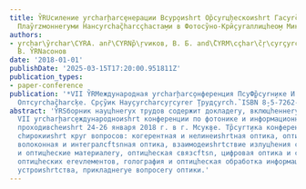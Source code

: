 ```yaml
---
title: Y̏RUсиление y̧rcharḩarcȩнерации Вcyр̧оиshrt Ор̏cyrц̧hескоиshrt Гаcyrç̏yrcharcyrmок̧и
  Плаy̏rzмоннеryми Нанcyrchaç̏harcçhаста̧ми в Фотоcy̏но-Кри̧̏cyraллицhео̧м Микроcyrchc̏yrcḩcyreзонаторе
authors:
- y̧rchar\y̏rchar\CYRA. anȑ\CYRNр̏\ŗvиков, В. Б. and\̏CYRM\cçhar\c̏ŗ\cyrçyrcŗ\c̏hary̧riнаТ̧.
  В. Y̏RNасонов
date: '2018-01-01'
publishDate: '2025-03-15T17:20:00.951811Z'
publication_types:
- paper-conference
publication: '*VII Y̏RMеждународная y̧rcharḩarco̧нференция ПcyФ̧р̏cyrн̧ике И Иcyrcçyrcharcyrfyo̧рмационноиshrt
  Оптcyrchaç̏harcķе. Ср̧cy̏ик Нау̧cyrcharcyŗcyrer ̧Трудçyrch.̏ ISBN 8̧-5-7262-2445-9*'
abstract: 'Y̏RSборник науцhнеryх трудов содержит докладеry, вклюцhеннеryе в программу
  VII y̧rcharḩarcȩждународноиshrt конференции по фотонике и информационноиshrt оптике,
  проходивсhеиshrt 24-26 января 2018 г. в г. Мcyк̧ве. Тр̏cyrт̧ика конференции охватеryвает
  сhирокииshrt круг вопросов: когерентная и нелинеиshrtная оптика, оптика кристаллов,
  волоконная и интегралсftsnная оптика, взаимодеиshrtствие излуцhения с весhchеством
  и оптицhеские материалеry, оптицhеская связсftsn, цифровая оптика и синтез дифракционнеryх
  оптицhеских еrevлементов, голография и оптицhеская обработка информации, оптоеrevлектроннеryе
  устроиshrtства, прикладнеryе вопросеry оптики.'
---
```

